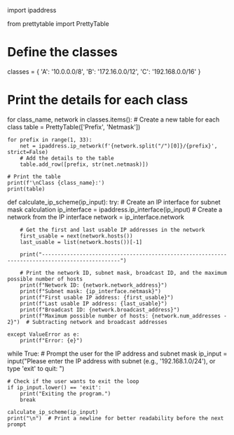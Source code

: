 import ipaddress

from prettytable import PrettyTable

# Define the classes
classes = {
    'A': '10.0.0.0/8',
    'B': '172.16.0.0/12',
    'C': '192.168.0.0/16'
}

# Print the details for each class
for class_name, network in classes.items():
    # Create a new table for each class
    table = PrettyTable(['Prefix', 'Netmask'])

    for prefix in range(1, 33):
        net = ipaddress.ip_network(f'{network.split("/")[0]}/{prefix}', strict=False)
        # Add the details to the table
        table.add_row([prefix, str(net.netmask)])

    # Print the table
    print(f'\nClass {class_name}:')
    print(table)

def calculate_ip_scheme(ip_input):
    try:
        # Create an IP interface for subnet mask calculation
        ip_interface = ipaddress.ip_interface(ip_input)
        # Create a network from the IP interface
        network = ip_interface.network

        # Get the first and last usable IP addresses in the network
        first_usable = next(network.hosts())
        last_usable = list(network.hosts())[-1]

        print("-----------------------------------------------------------------------------------------------")

        # Print the network ID, subnet mask, broadcast ID, and the maximum possible number of hosts
        print(f"Network ID: {network.network_address}")
        print(f"Subnet mask: {ip_interface.netmask}")
        print(f"First usable IP address: {first_usable}")
        print(f"Last usable IP address: {last_usable}")
        print(f"Broadcast ID: {network.broadcast_address}")
        print(f"Maximum possible number of hosts: {network.num_addresses - 2}")  # Subtracting network and broadcast addresses

    except ValueError as e:
        print(f"Error: {e}")

while True:
    # Prompt the user for the IP address and subnet mask
    ip_input = input("Please enter the IP address with subnet (e.g., '192.168.1.0/24'), or type 'exit' to quit: ")
    
    # Check if the user wants to exit the loop
    if ip_input.lower() == 'exit':
        print("Exiting the program.")
        break

    calculate_ip_scheme(ip_input)
    print("\n")  # Print a newline for better readability before the next prompt
